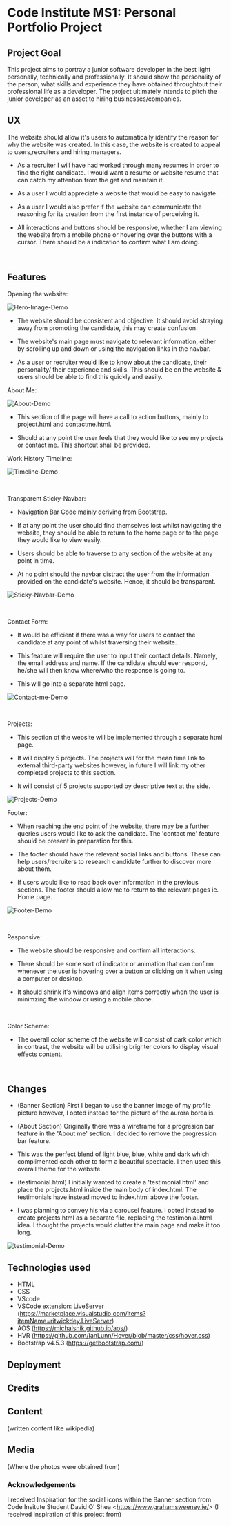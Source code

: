 # Code Institute MS1: Personal Portfolio Project

## Project Goal

This project aims to portray a junior software developer in the best light personally, technically and professionally. It should show the personality of the person, what skills and experience they have obtained throughtout their professional life as a developer. The project ultimately intends to pitch the junior developer as an asset to hiring businesses/companies. 

## UX 

The website should allow it's users to automatically identify the reason for why the website was created. In this case, the website is created to appeal to users,recruiters and hiring managers.

- As a recruiter I will have had worked through many resumes in order to find the right candidate. I would want a resume or website resume that can catch my attention from the get and maintain it. 
  
- As a user I would appreciate a website that would be easy to navigate. 

- As a user I would also prefer if the website can communicate the reasoning for its creation from the first instance of perceiving it.

- All interactions and buttons should be responsive, whether I am viewing the website from a mobile phone or hovering over the buttons with a cursor. There should be a indication to confirm what I am doing.

<br>

## Features

Opening the website: 

![Hero-Image-Demo](assets/readMe/hero-img.png)

- The website should be consistent and objective. It should avoid straying away from promoting the candidate, this may create confusion. 

- The website's main page must navigate to relevant information, either by scrolling up and down or using the navigation links in the navbar. 
  
- As a user or recruiter would like to know about the candidate, their personality/ their experience and skills. This should be on the website & users should be able to find this quickly and easily.

About Me:

![About-Demo](assets/readMe/about-me.png)

- This section of the page will have a call to action buttons, mainly to project.html and contactme.html. 
  
- Should at any point the user feels that they would like to see my projects or contact me. This shortcut shall be provided. 

Work History Timeline: 

![Timeline-Demo](assets/readMe/timeline.png) 

<br>

Transparent Sticky-Navbar: 

- Navigation Bar Code mainly deriving from Bootstrap. 

- If at any point the user should find themselves lost whilst navigating the website, they should be able to return to the home page or to the page they would like to view easily. 

- Users should be able to traverse to any section of the website at any point in time.

- At no point should the navbar distract the user from the information provided on the candidate's website. Hence, it should be transparent.

![Sticky-Navbar-Demo](assets/readMe/sticky-navbar.png)

<br>

Contact Form: 

- It would be efficient if there was a way for users to contact the candidate at any point of whilst traversing their website.

- This feature will require the user to input their contact details. Namely, the email address and name. If the candidate should ever respond, he/she will then know where/who the response is going to. 
  
- This will go into a separate html page.

![Contact-me-Demo](assets/readMe/contact-me.png)

<br>

Projects: 

- This section of the website will be implemented through a separate html page.
  
- It will display 5 projects. The projects will for the mean time link to external third-party websites however, in future I will link my other completed projects to this section.

- It will consist of 5 projects supported by descriptive text at the side.

![Projects-Demo](assets/readMe/projects.png)

Footer:

- When reaching the end point of the website, there may be a further queries users would like to ask the candidate. The 'contact me' feature should be present in preparation for this.

- The footer should have the relevant social links and buttons. These can help users/recruiters to research candidate further to discover more about them. 

- If users would like to read back over information in the previous sections. The footer should allow me to return to the relevant pages ie. Home page.

![Footer-Demo](assets/readMe/footer.png)

<br>

Responsive: 

- The website should be responsive and confirm all interactions. 

- There should be some sort of indicator or animation that can confirm whenever the user is hovering over a button or clicking on it when using a computer or desktop.

- It should shrink it's windows and align items correctly when the user is minimzing the window or using a mobile phone. 
  
  <br>

Color Scheme: 

- The overall color scheme of the website will consist of dark color which in contrast, the website will be utilising brighter colors to display visual effects content. 
  
  <br>
  
## Changes 
- (Banner Section) First I began to use the banner image of my profile picture however, I opted instead for the picture of the aurora borealis. 

- (About Section) Originally there was a wireframe for a progresion bar feature in the 'About me' section. I decided to remove the progression bar feature.

- This was the perfect blend of light blue, blue, white and dark which complimented each other to form a beautiful spectacle. I then used this overall theme for the website.

- (testimonial.html) I initially wanted to create a 'testimonial.html' and place the projects.html inside the main body of index.html. The testimonials have instead moved to index.html above the footer.

- I was planning to convey his via a carousel feature. I opted instead to create projects.html as a separate file, replacing the testimonial.html idea. I thought the projects would clutter the main page and make it too long.

![testimonial-Demo](assets/readMe/testimonial.png)


## Technologies used 
- HTML
- CSS
- VScode 
- VSCode extension: LiveServer (https://marketplace.visualstudio.com/items?itemName=ritwickdey.LiveServer)
- AOS (https://michalsnik.github.io/aos/)
- HVR (https://github.com/IanLunn/Hover/blob/master/css/hover.css)
- Bootstrap v4.5.3 (https://getbootstrap.com/)



## Deployment


## Credits
## Content 
(written content like wikipedia)
## Media 
(Where the photos were obtained from)
### Acknowledgements

I received Inspiration for the social icons within the Banner section from Code Insitute Student David O' Shea <<https://www.grahamsweeney.ie/>> 
(I received inspiration of this project from)













